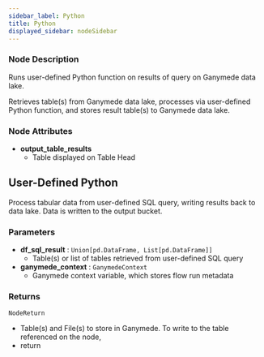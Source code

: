 ```yaml
---
sidebar_label: Python
title: Python
displayed_sidebar: nodeSidebar
---
```


### Node Description
Runs user-defined Python function on results of query on Ganymede data lake.

Retrieves table(s) from Ganymede data lake, processes via user-defined Python function,
and stores result table(s) to Ganymede data lake.


### Node Attributes
- **output_table_results**
  - Table displayed on Table Head
## User-Defined Python
Process tabular data from user-defined SQL query, writing results back to data lake.  Data
is written to the output bucket.


### Parameters
- **df_sql_result** : `Union[pd.DataFrame, List[pd.DataFrame]]`
    - Table(s) or list of tables retrieved from user-defined SQL query
- **ganymede_context** : `GanymedeContext`
    - Ganymede context variable, which stores flow run metadata


### Returns
`NodeReturn`
  - Table(s) and File(s) to store in Ganymede.  To write to the table referenced on the node,
  - return